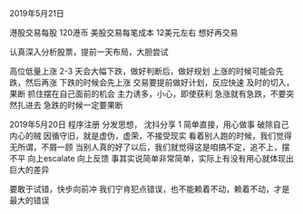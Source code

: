 2019年5月21日

港股交易每股  120港币 
美股交易每笔成本 12美元左右
想好再交易

认真深入分析股票，提前一天布局，大胆尝试

高位低量上涨 2-3 天会大幅下跌，做好判断后，做好规划
上涨的时候可能会先跌，然后再涨
下跌的时候会先上涨
交易要提前做好计划，反应快速
及时的切入，果断
抓住摆在自己面前的机会
主力诱多，小心，即使获利
急涨就有急跌，不要突然扎进去
急跌的时候一定要果断



2019年5月20日
程序注册 分发思想，
沈抖分享
1 简单直接，用心做事 
    破除自己内心的贼
     因循守旧，就是虚伪，虚荣，不接受现实
     看着别人跑的时候，我们觉得无所谓，不屑一顾
     当别人真的好了以后，我们就觉得这是咱搞不定，追不上，摆不平
向上escalate 向上反馈
事其实说简单非常简单，实际上有没有用心就体现出巨大的差异

要敢于试错，快步向前冲
我们宁肯犯点错误，也不能赖着不动，赖着不动，才是最大的错误
